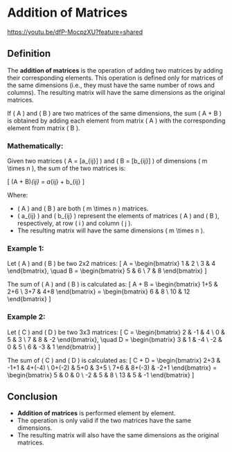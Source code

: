 
# Addition of Matrices
https://youtu.be/dfP-MocpzXU?feature=shared

## Definition
The **addition of matrices** is the operation of adding two matrices by adding their corresponding elements. This operation is defined only for matrices of the same dimensions (i.e., they must have the same number of rows and columns). The resulting matrix will have the same dimensions as the original matrices.

If \( A \) and \( B \) are two matrices of the same dimensions, the sum \( A + B \) is obtained by adding each element from matrix \( A \) with the corresponding element from matrix \( B \).

### Mathematically:
Given two matrices \( A = [a_{ij}] \) and \( B = [b_{ij}] \) of dimensions \( m \times n \), the sum of the two matrices is:

\[
(A + B)_{ij} = a_{ij} + b_{ij}
\]

Where:
- \( A \) and \( B \) are both \( m \times n \) matrices.
- \( a_{ij} \) and \( b_{ij} \) represent the elements of matrices \( A \) and \( B \), respectively, at row \( i \) and column \( j \).
- The resulting matrix will have the same dimensions \( m \times n \).

### Example 1:
Let \( A \) and \( B \) be two 2x2 matrices:
\[
A = \begin{bmatrix} 1 & 2 \\ 3 & 4 \end{bmatrix}, \quad B = \begin{bmatrix} 5 & 6 \\ 7 & 8 \end{bmatrix}
\]

The sum of \( A \) and \( B \) is calculated as:
\[
A + B = \begin{bmatrix} 1+5 & 2+6 \\ 3+7 & 4+8 \end{bmatrix} = \begin{bmatrix} 6 & 8 \\ 10 & 12 \end{bmatrix}
\]

### Example 2:
Let \( C \) and \( D \) be two 3x3 matrices:
\[
C = \begin{bmatrix} 2 & -1 & 4 \\ 0 & 5 & 3 \\ 7 & 8 & -2 \end{bmatrix}, \quad D = \begin{bmatrix} 3 & 1 & -4 \\ -2 & 0 & 5 \\ 6 & -3 & 1 \end{bmatrix}
\]

The sum of \( C \) and \( D \) is calculated as:
\[
C + D = \begin{bmatrix} 2+3 & -1+1 & 4+(-4) \\ 0+(-2) & 5+0 & 3+5 \\ 7+6 & 8+(-3) & -2+1 \end{bmatrix}
= \begin{bmatrix} 5 & 0 & 0 \\ -2 & 5 & 8 \\ 13 & 5 & -1 \end{bmatrix}
\]

## Conclusion
- **Addition of matrices** is performed element by element.
- The operation is only valid if the two matrices have the same dimensions.
- The resulting matrix will also have the same dimensions as the original matrices.
